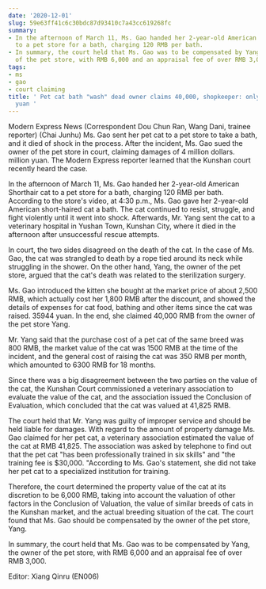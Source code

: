 ```yaml
---
date: '2020-12-01'
slug: 59e63ff41c6c30bdc87d93410c7a43cc619268fc
summary:
- In the afternoon of March 11, Ms. Gao handed her 2-year-old American Shorthair cat
  to a pet store for a bath, charging 120 RMB per bath.
- In summary, the court held that Ms. Gao was to be compensated by Yang, the owner
  of the pet store, with RMB 6,000 and an appraisal fee of over RMB 3,000.
tags:
- ms
- gao
- court claiming
title: ' Pet cat bath "wash" dead owner claims 40,000, shopkeeper: only worth 6300
  yuan '
---
```


 Modern Express News (Correspondent Dou Chun Ran, Wang Dani, trainee reporter)
(Chai Junhu) Ms. Gao sent her pet cat to a pet store to take a bath, and it died of shock in the process. After the incident, Ms. Gao sued the owner of the pet store in court, claiming damages of 4 million dollars.
million yuan. The Modern Express reporter learned that the Kunshan court recently heard the case.

In the afternoon of March 11, Ms. Gao handed her 2-year-old American Shorthair cat to a pet store for a bath, charging 120 RMB per bath. According to the store's video, at 4:30 p.m., Ms. Gao gave her 2-year-old American short-haired cat a bath.
The cat continued to resist, struggle, and fight violently until it went into shock. Afterwards, Mr. Yang sent the cat to a veterinary hospital in Yushan Town, Kunshan City, where it died in the afternoon after unsuccessful rescue attempts.

In court, the two sides disagreed on the death of the cat. In the case of Ms. Gao, the cat was strangled to death by a rope tied around its neck while struggling in the shower. On the other hand, Yang, the owner of the pet store, argued that the cat's death was related to the sterilization surgery.

Ms. Gao introduced the kitten she bought at the market price of about 2,500 RMB, which actually cost her 1,800 RMB after the discount, and showed the details of expenses for cat food, bathing and other items since the cat was raised.
35944 yuan. In the end, she claimed 40,000 RMB from the owner of the pet store Yang.

Mr. Yang said that the purchase cost of a pet cat of the same breed was 800 RMB, the market value of the cat was 1500 RMB at the time of the incident, and the general cost of raising the cat was 350 RMB per month, which amounted to 6300 RMB for 18 months.

Since there was a big disagreement between the two parties on the value of the cat, the Kunshan Court commissioned a veterinary association to evaluate the value of the cat, and the association issued the Conclusion of Evaluation, which concluded that the cat was valued at 41,825 RMB.

The court held that Mr. Yang was guilty of improper service and should be held liable for damages. With regard to the amount of property damage Ms. Gao claimed for her pet cat, a veterinary association estimated the value of the cat at RMB 41,825.
The association was asked by telephone to find out that the pet cat "has been professionally trained in six skills" and "the training fee is $30,000.
"According to Ms. Gao's statement, she did not take her pet cat to a specialized institution for training.

Therefore, the court determined the property value of the cat at its discretion to be 6,000 RMB, taking into account the valuation of other factors in the Conclusion of Valuation, the value of similar breeds of cats in the Kunshan market, and the actual breeding situation of the cat.
The court found that Ms. Gao should be compensated by the owner of the pet store, Yang.

In summary, the court held that Ms. Gao was to be compensated by Yang, the owner of the pet store, with RMB 6,000 and an appraisal fee of over RMB 3,000.

Editor: Xiang Qinru (EN006)

 
        